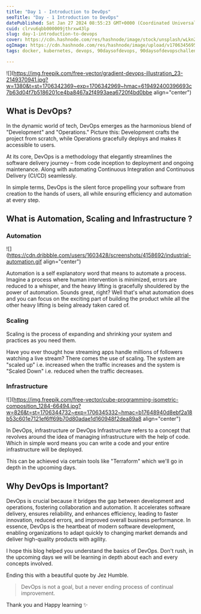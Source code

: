 ```yaml
---
title: "Day 1 - Introduction to DevOps"
seoTitle: "Day - 1 Introduction to DevOps"
datePublished: Sat Jan 27 2024 08:55:23 GMT+0000 (Coordinated Universal Time)
cuid: clrvu6qbb000009jthrxw43lp
slug: day-1-introduction-to-devops
cover: https://cdn.hashnode.com/res/hashnode/image/stock/unsplash/wLknZfsKmxQ/upload/a9a71c1d66cbd3e6ec46c7f54978285f.jpeg
ogImage: https://cdn.hashnode.com/res/hashnode/image/upload/v1706345695636/8e559940-b813-4f29-84b7-cea2522a4558.png
tags: docker, kubernetes, devops, 90daysofdevops, 90daysofdevopschallenge

---
```


![](https://img.freepik.com/free-vector/gradient-devops-illustration_23-2149370941.jpg?w=1380&t=st=1706342369~exp=1706342969~hmac=619492400396693c7b63d04f7b5186201ce4ba8467a2f4993aea6720f4bd0bbe align="center")

## What is DevOps?

In the dynamic world of tech, DevOps emerges as the harmonious blend of "Development" and "Operations." Picture this: Development crafts the project from scratch, while Operations gracefully deploys and makes it accessible to users.

At its core, DevOps is a methodology that elegantly streamlines the software delivery journey – from code inception to deployment and ongoing maintenance. Along with automating Continuous Integration and Continuous Delivery (CI/CD) seamlessly.

In simple terms, DevOps is the silent force propelling your software from creation to the hands of users, all while ensuring efficiency and automation at every step.

## What is Automation, Scaling and Infrastructure ?

### Automation

![](https://cdn.dribbble.com/users/1603428/screenshots/4158692/industrial-automation.gif align="center")

Automation is a self explanatory word that means to automate a process. Imagine a process where human intervention is minimized, errors are reduced to a whisper, and the heavy lifting is gracefully shouldered by the power of automation. Sounds great, right? Well that's what automation does and you can focus on the exciting part of building the product while all the other heavy lifting is being already taken cared of.

### Scaling

Scaling is the process of expanding and shrinking your system and practices as you need them.

Have you ever thought how streaming apps handle millions of followers watching a live stream? There comes the use of scaling. The system are "scaled up" i.e. increased when the traffic increases and the system is "Scaled Down" i.e. reduced when the traffic decreases.

### Infrastructure

![](https://img.freepik.com/free-vector/cube-programming-isometric-composition_1284-66494.jpg?w=826&t=st=1706344732~exp=1706345332~hmac=b17648940d8ebf2a18b53c601e7121ef6ff69b70d80adae1d160948f2dea89a8 align="center")

In DevOps, infrastructure or DevOps Infrastructure refers to a concept that revolves around the idea of managing infrastructure with the help of code. Which in simple word means you can write a code and your entire infrastructure will be deployed.

This can be achieved via certain tools like "Terraform" which we'll go in depth in the upcoming days.

## Why DevOps is Important?

DevOps is crucial because it bridges the gap between development and operations, fostering collaboration and automation. It accelerates software delivery, ensures reliability, and enhances efficiency, leading to faster innovation, reduced errors, and improved overall business performance. In essence, DevOps is the heartbeat of modern software development, enabling organizations to adapt quickly to changing market demands and deliver high-quality products with agility.

I hope this blog helped you understand the basics of DevOps. Don't rush, in the upcoming days we will be learning in depth about each and every concepts involved.

Ending this with a beautiful quote by Jez Humble.

> DevOps is not a goal, but a never ending process of continual improvement.

Thank you and Happy learning ✨